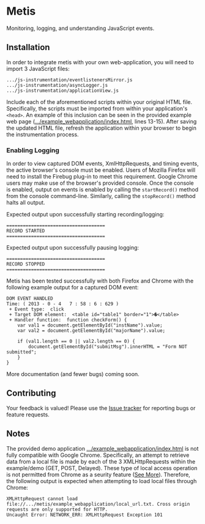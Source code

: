 Metis
=====

Monitoring, logging, and understanding JavaScript events.

## Installation

In order to integrate metis with your own web-application, you will need to import 3 JavaScript files:

```
.../js-instrumentation/eventlistenersMirror.js
.../js-instrumentation/asyncLogger.js
.../js-instrumentation/applicationView.js
```

Include each of the aforementioned scripts within your original HTML file. Specifically, 
the scripts must be imported from within your application's `<head>`. An example of this inclusion can be 
seen in the provided example web page ([.../example_webapplication/index.html](https://github.com/saltlab/metis/blob/master/example_webapplication/index.html), lines 13-15). After saving the updated HTML file, refresh the application within your browser to begin the instrumentation process.

### Enabling Logging

In order to view captured DOM events, XmlHttpRequests, and timing events, the active browser's console must 
be enabled. Users of Mozilla Firefox will need to install the Firebug plug-in to meet this requirement. 
Google Chrome users may make use of the browser's provided console. Once the console is enabled, 
output on events is enabled by calling the ``startRecord()`` method from the console command-line. Similarly, 
calling the ``stopRecord()`` method halts all output. 

Expected output upon successfully starting recording/logging:
```
====================================
RECORD STARTED
====================================
```

Expected output upon successfully pausing logging:
```
====================================
RECORD STOPPED
==================================== 
```

Metis has been tested successfully with both Firefox and Chrome with the following example output for a captured DOM event: 

```
DOM EVENT HANDLED
Time: ( 2013 - 0 - 4   7 : 58 : 6 : 629 )
 + Event type:  click 
 + Target DOM element:  <table id="table1" border="1">�</table>
 + Handler function:  function checkForm() {
	var val1 = document.getElementById("instName").value;
	var val2 = document.getElementById("majorName").value;
	
	if (val1.length == 0 || val2.length == 0) {
		document.getElementById("submitMsg").innerHTML = "Form NOT submitted";
	}
}
```

More documentation (and fewer bugs) coming soon.

## Contributing

Your feedback is valued! Please use the [Issue tracker](https://github.com/saltlab/metis/issues) for reporting bugs or feature requests.

## Notes

The provided demo application [.../example_webapplication/index.html](https://github.com/saltlab/metis/blob/master/example_webapplication/index.html) is not fully compatible with Google Chrome. Specifically, an attempt to retrieve data from a local file is made by each of the 3 XMLHttpRequests within the example/demo (GET, POST, Delayed). These type of local access operation is not permitted from Chrome as a seurity feature ([See More](http://renard.github.com/o-blog/faq.html)). Therefore, the following output is expected when attempting to load local files through Chrome: 

```
XMLHttpRequest cannot load file://.../metis/example_webapplication/local_url.txt. Cross origin requests are only supported for HTTP.
Uncaught Error: NETWORK_ERR: XMLHttpRequest Exception 101
```

